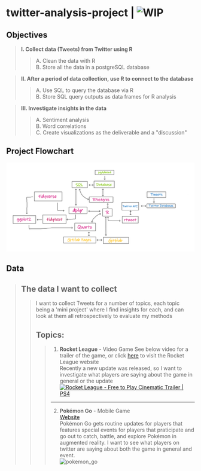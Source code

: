 # twitter-analysis-project | ![WIP](https://img.shields.io/badge/%E2%8F%B3-Work%20in%20progress-red)

## Objectives

> **I. Collect data (Tweets) from Twitter using R**  
> > A. Clean the data with R  
> > B. Store all the data in a postgreSQL database  

> **II. After a period of data collection, use R to connect to the database**  
> > A. Use SQL to query the database via R  
> > B. Store SQL query outputs as data frames for R analysis  

> **III. Investigate insights in the data**  
> > A. Sentiment analysis  
> > B. Word correlations  
> > C. Create visualizations as the deliverable and a "discussion"  

## Project Flowchart
![](flowchart.png)

## Data 

> **The data I want to collect**
> ---
> > I want to collect Tweets for a number of topics, each topic being a 'mini project' where I find insights for each, and can look at them all retrospectively to evaluate my methods  
> > 
> > **Topics:**
> > ---
> > > 1. **Rocket League** - Video Game
> > > See below video for a trailer of the game, or click [here](https://www.rocketleague.com/) to visit the Rocket League website  
> > > Recently a new update was released, so I want to investigate what players are saying about the game in general or the update  
[![Rocket League - Free to Play Cinematic Trailer | PS4](https://res.cloudinary.com/marcomontalbano/image/upload/v1662822067/video_to_markdown/images/youtube--hsCIwYCSa7g-c05b58ac6eb4c4700831b2b3070cd403.jpg)](https://www.youtube.com/watch?v=hsCIwYCSa7g "Rocket League - Free to Play Cinematic Trailer | PS4")    
> > > ---  
> > > 2. **Pokémon Go** - Mobile Game  
> > > [Website](https://pokemongolive.com/)  
> > > Pokémon Go gets routine updates for players that features special events for players that praticipate and go out to catch, battle, and explore Pokémon in augmented reality. I want to see what players on twitter are saying about both the game in general and event.  
![pokemon_go](https://lh3.googleusercontent.com/RGShDyVofSODXIJ0eQ9umAID8tCw9KdqBFrtgCEdrxjJijG1qZBryfECP9IRV1MOJhCk4Za4VYB34DE-hnPesZNNVYMwgHKs9KrNue3LNJRJuw=rw-e365-w1440)
